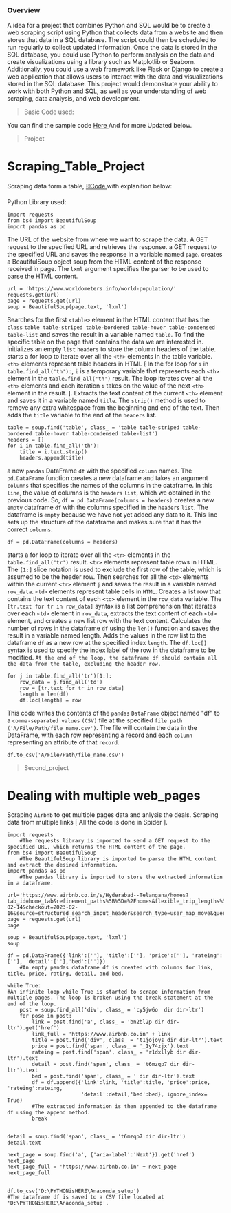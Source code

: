 ### Overview

A idea for a project that combines Python and SQL would be to create a web scraping script using Python that collects data from a website and then stores that data in a SQL database. The script could then be scheduled to run regularly to collect updated information.
Once the data is stored in the SQL database, you could use Python to perform analysis on the data and create visualizations using a library such as Matplotlib or Seaborn. Additionally, you could use a web framework like Flask or Django to create a web application that allows users to interact with the data and visualizations stored in the SQL database.
This project would demonstrate your ability to work with both Python and SQL, as well as your understanding of web scraping, data analysis, and web development.

> Basic Code used:

You can find the sample code <a href="https://github.com/surajbanerjee/Web_scraping/blob/8b445fc1822b3a20d255f7c73af126881fe14c0f/Amazon%20Web%20Scraping%20project.py"> Here </a> And for more Updated below.

> Project

# Scraping_Table_Project

Scraping data form a table, <a href="https://github.com/surajbanerjee/Web_scraping/blob/4b9b0209487db0fe35067fa535f1187966f36349/Scraping_a_Table.py"> ⛓Code </a> with explanition below:

Python Library used:
```
import requests
from bs4 import BeautifulSoup
import pandas as pd
```
The URL of the website from where we want to scrape the data. A GET request to the specified URL and retrieves the response. a GET request to the specified URL and saves the response in a variable named `page`. creates a BeautifulSoup object soup from the HTML content of the response received in page. The `lxml` argument specifies the parser to be used to parse the HTML content.
```
url = 'https://www.worldometers.info/world-population/'
requests.get(url)
page = requests.get(url)
soup = BeautifulSoup(page.text, 'lxml')
```
Searches for the first `<table>` element in the HTML content that has the `class` `table table-striped table-bordered table-hover table-condensed table-list` and saves the result in a variable named `table`. To find the specific table on the page that contains the data we are interested in. initializes an empty `list` `headers` to store the column headers of the table. starts a for loop to iterate over all the `<th>` elements in the table variable. `<th>` elements represent table headers in HTML [ In the for loop for `i` in `table.find_all('th'):`, `i` is a temporary variable that represents each `<th>` element in the `table.find_all('th')` result. The loop iterates over all the `<th>` elements and each iteration `i` takes on the value of the next `<th>` element in the result. ]. Extracts the text content of the current `<th>` element and saves it in a variable named `title`. The `strip()` method is used to remove any extra whitespace from the beginning and end of the text. Then adds the `title` variable to the end of the `headers` list.
```
table = soup.find('table', class_ = 'table table-striped table-bordered table-hover table-condensed table-list')
headers = []
for i in table.find_all('th'):
    title = i.text.strip()
    headers.append(title)
```
a new `pandas` DataFrame `df` with the specified `column` names.
The `pd.DataFrame` function creates a new dataframe and takes an argument `columns` that specifies the names of the columns in the dataframe. In this `line`, the value of columns is the `headers` `list`, which we obtained in the previous code.
So, `df = pd.DataFrame(columns = headers)` creates a new `empty` dataframe `df` with the columns specified in the `headers` `list`. The dataframe is `empty` because we have not yet added any data to it. This line sets up the structure of the dataframe and makes sure that it has the correct `columns`.
```
df = pd.DataFrame(columns = headers)
```
starts a for loop to iterate over all the `<tr>` elements in the `table.find_all('tr')` result. `<tr>` elements represent table rows in HTML. The `[1:]` slice notation is used to exclude the first row of the table, which is assumed to be the header row. Then searches for all the `<td>` elements within the current `<tr>` element `j` and saves the result in a variable named `row_data`. `<td>` elements represent table cells in `HTML`. Creates a list row that contains the text content of each `<td>` element in the `row_data` variable. The `[tr.text for tr in row_data]` syntax is a list comprehension that iterates over each `<td>` element in `row_data`, extracts the text content of each `<td>` element, and creates a new list row with the text content. Calculates the number of rows in the dataframe `df` using the `len()` function and saves the result in a variable named length. Adds the values in the row list to the dataframe `df` as a new row at the specified index `length`. The `df.loc[]` syntax is used to specify the index label of the row in the dataframe to be modified.
`At the end of the loop, the dataframe df should contain all the data from the table, excluding the header row.`
```
for j in table.find_all('tr')[1:]:
    row_data = j.find_all('td')
    row = [tr.text for tr in row_data]
    length = len(df)
    df.loc[length] = row
```
This code writes the contents of the `pandas` `DataFrame` object named "df" to a `comma-separated values` `(CSV)` file at the specified `file path` `('A/File/Path/file_name.csv')`. The file will contain the data in the DataFrame, with each row representing a record and each `column` representing an attribute of that `record`.
```
df.to_csv('A/File/Path/file_name.csv')
```
> Second_project

# Dealing with multiple web_pages

Scraping `Airbnb` to get multiple pages data and anlysis the deals. Scraping data from multiple links [ All the code is done in Spider ].

```
import requests 
    #The requests library is imported to send a GET request to the specified URL, which returns the HTML content of the page.
from bs4 import BeautifulSoup
    #The BeautifulSoup library is imported to parse the HTML content and extract the desired information.
import pandas as pd
    #The pandas library is imported to store the extracted information in a dataframe.

url='https://www.airbnb.co.in/s/Hyderabad--Telangana/homes?tab_id=home_tab&refinement_paths%5B%5D=%2Fhomes&flexible_trip_lengths%5B%5D=one_week&price_filter_input_type=0&price_filter_num_nights=2&date_picker_type=calendar&checkin=2023-02-14&checkout=2023-02-16&source=structured_search_input_header&search_type=user_map_move&query=Hyderabad%2C%20Telangana&place_id=ChIJx9Lr6tqZyzsRwvu6koO3k64&ne_lat=17.48235783903782&ne_lng=78.45147263800379&sw_lat=17.382453793437378&sw_lng=78.35909950739358&zoom=13&search_by_map=true'
page = requests.get(url)
page

soup = BeautifulSoup(page.text, 'lxml')
soup

df = pd.DataFrame({'link':[''], 'title':[''], 'price':[''], 'rateing':[''], 'detail':[''],'bed':['']})
    #An empty pandas dataframe df is created with columns for link, title, price, rating, detail, and bed.

while True:
#An infinite loop while True is started to scrape information from multiple pages. The loop is broken using the break statement at the end of the loop.
    post = soup.find_all('div', class_ = 'cy5jw6o  dir dir-ltr')
    for pose in post:
        link = post.find('a', class_ = 'bn2bl2p dir dir-ltr').get('href')
        link_full = 'https://www.airbnb.co.in' + link
        title = post.find('div', class_ = 't1jojoys dir dir-ltr').text
        price = post.find('span', class_ = '_1y74zjx').text
        rateing = post.find('span', class_ = 'r1dxllyb dir dir-ltr').text
        detail = post.find('span', class_ = 't6mzqp7 dir dir-ltr').text
        bed = post.find('span', class_ = ' dir dir-ltr').text
        df = df.append({'link':link, 'title':title, 'price':price, 'rateing':rateing, 
                        'detail':detail,'bed':bed}, ignore_index= True)
        #The extracted information is then appended to the dataframe df using the append method.
        break
        

detail = soup.find('span', class_ = 't6mzqp7 dir dir-ltr')
detail.text

next_page = soup.find('a', {'aria-label':'Next'}).get('href')
next_page
next_page_full = 'https://www.airbnb.co.in' + next_page
next_page_full


df.to_csv('D:\PYTHONisHERE\Anaconda_setup')
#The dataframe df is saved to a CSV file located at 'D:\PYTHONisHERE\Anaconda_setup'.
```

























